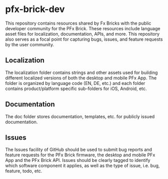 # pfx-brick-dev

This repository contains resources shared by Fx Bricks with the public developer community for the PFx Brick. These resources include language asset files for localization, documentation, APIs, and more. This repository also serves as a focal point for capturing bugs, issues, and feature requests by the user community.

## Localization

The localization folder contains strings and other assets used for building different localized versions of both the desktop and mobile PFx App. The folder is organized by language code (EN, DE, etc.) and each folder contains product/platform specific sub-folders for iOS, Android, etc.

## Documentation

The doc folder stores documentation, templates, etc. for publicly issued documentation.

## Issues

The Issues facility of GitHub should be used to submit bug reports and feature requests for the PFx Brick firmware, the desktop and mobile PFx App and the PFx Brick API.  Issues should be clearly tagged to identify which software component it applies, as well as the type of issue, i.e. bug, feature, todo, etc. 
